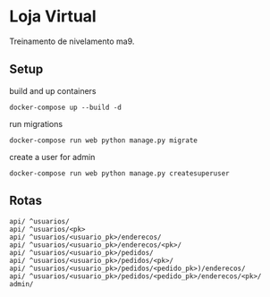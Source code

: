 # Loja Virtual
Treinamento de nivelamento ma9.

## Setup

build and up containers

```
docker-compose up --build -d
```

run migrations

```
docker-compose run web python manage.py migrate
```

create a user for admin

```
docker-compose run web python manage.py createsuperuser
```

## Rotas

```
api/ ^usuarios/
api/ ^usuarios/<pk>
api/ ^usuarios/<usuario_pk>/enderecos/
api/ ^usuarios/<usuario_pk>/enderecos/<pk>/
api/ ^usuarios/<usuario_pk>/pedidos/
api/ ^usuarios/<usuario_pk>/pedidos/<pk>/
api/ ^usuarios/<usuario_pk>/pedidos/<pedido_pk>)/enderecos/
api/ ^usuarios/<usuario_pk>/pedidos/<pedido_pk>/enderecos/<pk>/
admin/
```
